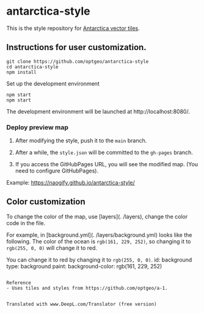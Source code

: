 # antarctica-style

This is the style repository for [Antarctica vector tiles](https://github.com/optgeo/a-1).

## Instructions for user customization.

```
git clone https://github.com/optgeo/antarctica-style
cd antarctica-style
npm install
```

Set up the development environment

```
npm start
npm start
```

The development environment will be launched at http://localhost:8080/.


### Deploy preview map

1. After modifying the style, push it to the `main` branch.

1. After a while, the `style.json` will be committed to the `gh-pages` branch.

1. If you access the GitHubPages URL, you will see the modified map. (You need to configure GitHubPages).

Example: https://naogify.github.io/antarctica-style/

## Color customization

To change the color of the map, use [layers](. /layers), change the color code in the file.

For example, in [background.yml](. /layers/background.yml) looks like the following. The color of the ocean is `rgb(161, 229, 252)`, so changing it to `rgb(255, 0, 0)` will change it to red.

You can change it to red by changing it to `rgb(255, 0, 0)`.
id: background
type: background
paint: 
  background-color: rgb(161, 229, 252)
```

Reference
- Uses tiles and styles from https://github.com/optgeo/a-1.


Translated with www.DeepL.com/Translator (free version)
